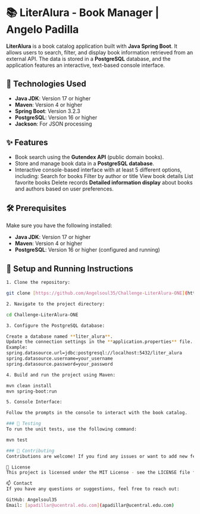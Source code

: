 # 📚 LiterAlura - Book Manager | Angelo Padilla

**LiterAlura** is a book catalog application built with **Java Spring Boot**. It allows users to search, filter, and display book information retrieved from an external API. The data is stored in a **PostgreSQL** database, and the application features an interactive, text-based console interface.

## 🚀 Technologies Used

- **Java JDK**: Version 17 or higher
- **Maven**: Version 4 or higher
- **Spring Boot**: Version 3.2.3
- **PostgreSQL**: Version 16 or higher
- **Jackson**: For JSON processing

## ✨ Features

- Book search using the **Gutendex API** (public domain books).
- Store and manage book data in a **PostgreSQL database**.
- Interactive console-based interface with at least 5 different options, including:
    Search for books
    Filter by author or title
    View book details
    List favorite books
    Delete records
**Detailed information display** about books and authors based on user preferences.

## 🛠️ Prerequisites

Make sure you have the following installed:

- **Java JDK**: Version 17 or higher
- **Maven**: Version 4 or higher
- **PostgreSQL**: Version 16 or higher (configured and running)

## 🔧 Setup and Running Instructions

```bash
1. Clone the repository:

git clone [https://github.com/Angelsoul35/Challenge-LiterAlura-ONE](https://github.com/Angelsoul35/Challenge-LiterAlura-ONE)

2. Navigate to the project directory:

cd Challenge-LiterAlura-ONE

3. Configure the PostgreSQL database:

Create a database named **liter_alura**.
Update the connection settings in the **application.properties** file.
Example:
spring.datasource.url=jdbc:postgresql://localhost:5432/liter_alura
spring.datasource.username=your_username
spring.datasource.password=your_password

4. Build and run the project using Maven:

mvn clean install
mvn spring-boot:run

5. Console Interface:

Follow the prompts in the console to interact with the book catalog.

### 🧪 Testing
To run the unit tests, use the following command:

mvn test

### 🤝 Contributing
Contributions are welcome! If you find any issues or want to add new features, feel free to open an issue or submit a pull request.

📄 License
This project is licensed under the MIT License - see the LICENSE file for details.

📫 Contact
If you have any questions or suggestions, feel free to reach out:

GitHub: Angelsoul35
Email: [apadillar@ucentral.edu.com](apadillar@ucentral.edu.com)
